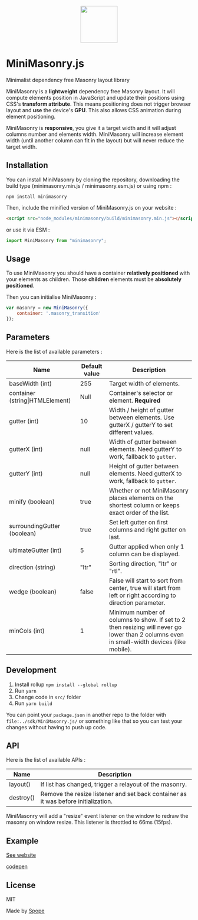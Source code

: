 <p align="center"><a href="https://spope.github.io/MiniMasonry.js/" target="_blank"><img width="100" height="100" src="https://spope.github.io/MiniMasonry.js/icon.png"></a></p>

# MiniMasonry.js

Minimalist dependency free Masonry layout library

MiniMasonry is a **lightweight** dependency free Masonry layout. It will compute elements position in JavaScript and update their positions using CSS's **transform attribute**. This means positioning does not trigger browser layout and **use** the device's **GPU**. This also allows CSS animation during element positioning.

MiniMasonry is **responsive**, you give it a target width and it will adjust columns number and elements width. MiniMasonry will increase element width (until another column can fit in the layout) but will never reduce the target width.

## Installation

You can install MiniMasonry by cloning the repository, downloading the build type (minimasonry.min.js / minimasonry.esm.js) or using npm :
```shell
npm install minimasonry
```

Then, include the minified version of MiniMasonry.js on your website :
```html
<script src="node_modules/minimasonry/build/minimasonry.min.js"></script>
```

or use it via ESM :
```javascript
import MiniMasonry from "minimasonry";
```

## Usage

To use MiniMasonry you should have a container **relatively positioned** with your elements as children. Those **children** elements must be **absolutely positioned**.

Then you can initialise MiniMasonry :

```javascript
var masonry = new MiniMasonry({
    container: '.masonry_transition'
});
```
## Parameters

Here is the list of available parameters :

Name | Default value | Description
-----|---------------|------------
baseWidth (int)|255|Target width of elements.
container (string\|HTMLElement)|Null|Container's selector or element. **Required**
gutter (int)|10|Width / height of gutter between elements. Use gutterX / gutterY to set different values.
gutterX (int)|null|Width of gutter between elements. Need gutterY to work, fallback to `gutter`.
gutterY (int)|null|Height of gutter between elements. Need gutterX to work, fallback to `gutter`.
minify (boolean)|true|Whether or not MiniMasonry places elements on the shortest column or keeps exact order of the list.
surroundingGutter (boolean)|true|Set left gutter on first columns and right gutter on last.
ultimateGutter (int)|5|Gutter applied when only 1 column can be displayed.
direction (string)|"ltr"|Sorting direction, "ltr" or "rtl".
wedge (boolean)|false|False will start to sort from center, true will start from left or right according to direction parameter.
minCols (int)|1|Minimum number of columns to show. If set to 2 then resizing will never go lower than 2 columns even in small-width devices (like mobile).

## Development
1. Install rollup `npm install --global rollup`
2. Run `yarn`
3. Change code in `src/` folder
4. Run `yarn build`

You can point your `package.json` in another repo to the folder with `file:../sdk/MiniMasonry.js/` or something like that so you can test your changes without having to push up code. 

## API

Here is the list of available APIs :

Name|Description
----|-----------
layout()|If list has changed, trigger a relayout of the masonry.
destroy()|Remove the resize listener and set back container as it was before initialization.

MiniMasonry will add a "resize" event listener on the window to redraw the masonry on window resize. This listener is throttled to 66ms (15fps).

## Example

[See website](https://spope.github.io/MiniMasonry.js/)

[codepen](https://codepen.io/Spope/pen/WNwrpyd)

## License

MIT

Made by [Spope](https://spope.fr/)
